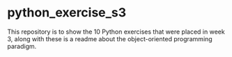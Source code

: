 # python_exercise_s3
This repository is to show the 10 Python exercises that were placed in week 3, along with these is a readme about the object-oriented programming paradigm.
